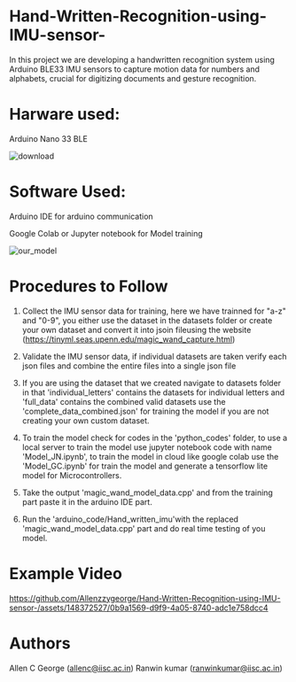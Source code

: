 # Hand-Written-Recognition-using-IMU-sensor-
In this project we are developing a handwritten recognition system using Arduino BLE33 IMU sensors to capture motion data for numbers and alphabets, crucial for digitizing documents and gesture recognition.

# Harware used:
Arduino Nano 33 BLE

![download](https://github.com/Allenzzygeorge/Hand-Written-Recognition-using-IMU-sensor-/assets/148372527/81b7169d-5a29-44e3-8c81-f9d8d258ac8e)

# Software Used:
Arduino IDE for arduino communication

Google Colab or Jupyter notebook for Model training

![our_model](https://github.com/Allenzzygeorge/Hand-Written-Recognition-using-IMU-sensor-/assets/148372527/42cea844-ba06-4b42-a42a-e0f17bf18196)


# Procedures to Follow

1. Collect the IMU sensor data for training, here we have trainned for "a-z" and "0-9", you either use the dataset in the datasets folder or create your own dataset and convert it into jsoin fileusing the website (https://tinyml.seas.upenn.edu/magic_wand_capture.html)

2. Validate the IMU sensor data, if individual datasets are taken verify each json files and combine the entire files into a single json file

3. If you are using the dataset that we created navigate to datasets folder in that 'individual_letters' contains the datasets for individual letters and 'full_data' contains the combined valid datasets use the 'complete_data_combined.json' for training the model if you are not creating your own custom dataset.

4. To train the model check for codes in the 'python_codes' folder, to use a local server to train the model use jupyter notebook code with name 'Model_JN.ipynb', to train the model in cloud like google colab use the 'Model_GC.ipynb' for train the model and generate a tensorflow lite model for Microcontrollers.

5. Take the output 'magic_wand_model_data.cpp' and from the training part paste it in the arduino IDE part.

6. Run the 'arduino_code/Hand_written_imu'with the replaced 'magic_wand_model_data.cpp' part and do real time testing of you model.


# Example Video 


https://github.com/Allenzzygeorge/Hand-Written-Recognition-using-IMU-sensor-/assets/148372527/0b9a1569-d9f9-4a05-8740-adc1e758dcc4


# Authors
Allen C George (allenc@iisc.ac.in)
Ranwin kumar (ranwinkumar@iisc.ac.in)
